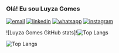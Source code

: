 ### Olá! Eu sou Luyza Gomes

[![email](https://img.shields.io/badge/Gmail-D14836?style=for-the-badge&logo=gmail&logoColor=white)](gomesluyza43@gmail.com)
[![linkedin](https://img.shields.io/badge/LinkedIn-0077B5?style=for-the-badge&logo=linkedin&logoColor=white)](http://linkedin.com/in/luyza-gomes-9b826327b)
[![whatsapp](https://img.shields.io/badge/WhatsApp-25D366?style=for-the-badge&logo=whatsapp&logoColor=white)](https://wa.me/5598985105341?text=Oie!%20Vim%20pelo%20GitHub%20%F0%9F%98%84)
[![instagram](https://img.shields.io/badge/Instagram-E4405F?style=for-the-badge&logo=instagram&logoColor=white)](https://www.instagram.com/luyzagomesl?igsh=MXU5ODczcW5kaDV0dA%3D%3D&utm_source=qr)

![Luyza Gomes GitHub stats]!![Top Langs](https://github-readme-stats.vercel.app/api/top-langs/?username=gomeszks&layout=compact)

![Top Langs](https://github-readme-stats.vercel.app/api/top-langs/?username=gomeszks&hide_progress=true&bg_color=00000000)


